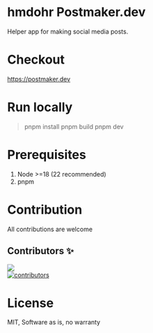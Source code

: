 # hmdohr Postmaker.dev

Helper app for making social media posts.

# Checkout

https://postmaker.dev

# Run locally
> pnpm install
> pnpm build
> pnpm dev

# Prerequisites
1. Node >=18 (22 recommended)
2. pnpm

# Contribution

All contributions are welcome

## Contributors ✨
<a href="https://github.com/iClasser/postmaker.dev/graphs/contributors">
  <img src="https://contrib.rocks/image?repo=iClasser/postmaker.dev" />
</a>

<br/>
<a href="https://github.com/iClasser/postmaker.dev/graphs/contributors">
  <img alt="contributors" src="https://img.shields.io/badge/contributors-welcome-blueviolet?style=flat-square">
</a>


# License

MIT, Software as is, no warranty
